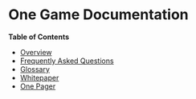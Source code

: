# One Game Documentation


**Table of Contents**
* <a href="/docs/overview">Overview</a>
* <a href="/docs/faq">Frequently Asked Questions</a>
* <a href="/docs/glossary">Glossary</a>
* <a href="/docs/whitepaper">Whitepaper</a>
* <a href="/docs/onepager">One Pager</a>

